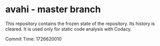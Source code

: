 # avahi - master branch

This repository contains the frozen state of the repository.
Its history is cleared. It is used only for static code
analysis with Codacy.

Commit Time: 1726620010